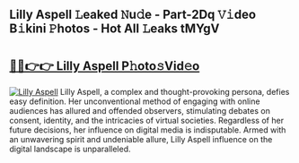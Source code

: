 ## Lilly Aspell 𝙻eaked 𝙽u𝚍e - Part-2Dq 𝚅𝚒deo B𝚒kini 𝙿hotos - Hot All 𝙻eaks tMYgV

# <h2><a href="http://ld39ft7.urlbe.top/?page=Lilly+Aspell">🔗🔗👉👉 Lilly Aspell P𝚑oto𝚜Vid𝚎o</a></h2>

[![Lilly Aspell](https://i.imgur.com/eBuTRDB.gif)](http://ld39ft7.urlbe.top/?page=Lilly+Aspell)
Lilly Aspell, a complex and thought-provoking persona, defies easy definition. Her unconventional method of engaging with online audiences has allured and offended observers, stimulating debates on consent, identity, and the intricacies of virtual societies. Regardless of her future decisions, her influence on digital media is indisputable. Armed with an unwavering spirit and undeniable allure, Lilly Aspell influence on the digital landscape is unparalleled.
